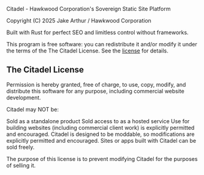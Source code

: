 Citadel - Hawkwood Corporation's Sovereign Static Site Platform

Copyright (C) 2025 Jake Arthur / Hawkwood Corporation

Built with Rust for perfect SEO and limitless control without frameworks.

This program is free software: you can redistribute it and/or modify it under the terms of the The Citadel License. See the [license] for details.

## The Citadel License

Permission is hereby granted, free of charge, to use, copy, modify, and distribute this software for any purpose, including commercial website development.

[license]: https://github.com/hawkwood-corporation/citadel/blob/main/LICENSE

Citadel may NOT be:

Sold as a standalone product
Sold access to as a hosted service
Use for building websites (including commercial client work) is explicitly permitted and encouraged. Citadel is designed to be moddable, so modifications are explicitly permitted and encouraged. Sites or apps built with Citadel can be sold freely.

The purpose of this license is to prevent modifying Citadel for the purposes of selling it.